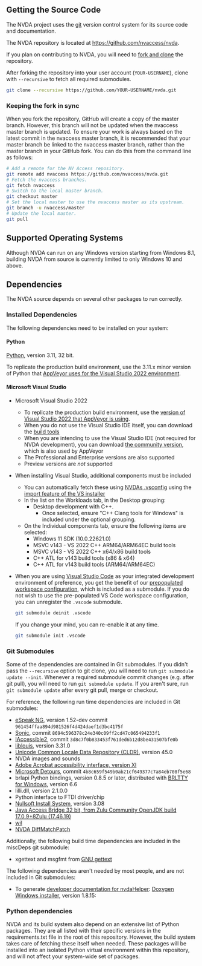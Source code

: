 ## Getting the Source Code
The NVDA project uses the [git](https://www.git-scm.com/) version control system for its source code and documentation.

The NVDA repository is located at https://github.com/nvaccess/nvda.

If you plan on contributing to NVDA, you will need to [fork and clone](https://docs.github.com/en/get-started/quickstart/fork-a-repo) the repository.

After forking the repository into your user account (`YOUR-USERNAME`), clone with `--recursive` to fetch all required submodules.

```sh
git clone --recursive https://github.com/YOUR-USERNAME/nvda.git
```


### Keeping the fork in sync
When you fork the repository, GitHub will create a copy of the master branch.
However, this branch will not be updated when the nvaccess master branch is updated.
To ensure your work is always based on the latest commit in the nvaccess master branch, it is recommended that your master branch be linked to the nvaccess master branch, rather than the master branch in your GitHub fork.
You can do this from the command line as follows:
```sh
# Add a remote for the NV Access repository.
git remote add nvaccess https://github.com/nvaccess/nvda.git
# Fetch the nvaccess branches.
git fetch nvaccess
# Switch to the local master branch.
git checkout master
# Set the local master to use the nvaccess master as its upstream.
git branch -u nvaccess/master
# Update the local master.
git pull
```

## Supported Operating Systems
Although NVDA can run on any Windows version starting from Windows 8.1, building NVDA from source is currently limited to only Windows 10 and above.

## Dependencies
The NVDA source depends on several other packages to run correctly.

### Installed Dependencies
The following dependencies need to be installed on your system:

#### Python
[Python](https://www.python.org/), version 3.11, 32 bit.

To replicate the production build environment, use the 3.11.x minor version of Python that [AppVeyor uses for the Visual Studio 2022 environment](https://www.appveyor.com/docs/windows-images-software/#python).

#### Microsoft Visual Studio
* Microsoft Visual Studio 2022
	* To replicate the production build environment, use the [version of Visual Studio 2022 that AppVeyor is using](https://www.appveyor.com/docs/windows-images-software/#visual-studio-2022).
	* When you do not use the Visual Studio IDE itself, you can download the [build tools](https://aka.ms/vs/17/release/vs_BuildTools.exe)
	* When you are intending to use the Visual Studio IDE (not required for NVDA development), you can download [the community version](https://aka.ms/vs/17/release/vs_Community.exe), which is also used by AppVeyor
	* The Professional and Enterprise versions are also supported
	* Preview versions are *not* supported
* When installing Visual Studio, additional components must be included
	* You can automatically fetch these using [NVDAs .vsconfig](../../.vsconfig) using the [import feature of the VS installer](https://learn.microsoft.com/en-us/visualstudio/install/import-export-installation-configurations?view=vs-2022#import-a-configuration)
	* In the list on the Workloads tab, in the Desktop grouping:
		* Desktop development with C++.
			* Once selected, ensure "C++ Clang tools for Windows" is included under the optional grouping.
	* On the Individual components tab, ensure the following items are selected:
		* Windows 11 SDK (10.0.22621.0)
		* MSVC v143 - VS 2022 C++ ARM64/ARM64EC build tools
		* MSVC v143 - VS 2022 C++ x64/x86 build tools
		* C++ ATL for v143 build tools (x86 & x64)
		* C++ ATL for v143 build tools (ARM64/ARM64EC)
* When you are using [Visual Studio Code](https://code.visualstudio.com/) as your integrated development environment of preference, you get the benefit of our [prepopulated workspace configuration](https://github.com/nvaccess/vscode-nvda/), which is included as a submodule.
If you do not wish to use the pre-populated VS Code workspace configuration, you can unregister the `.vscode` submodule.

	```sh
	git submodule deinit .vscode
	```

	If you change your mind, you can re-enable it at any time.

	```sh
	git submodule init .vscode
	```

### Git Submodules
Some of the dependencies are contained in Git submodules.
If you didn't pass the `--recursive` option to git clone, you will need to run `git submodule update --init`.
Whenever a required submodule commit changes (e.g. after git pull), you will need to run `git submodule update`.
If you aren't sure, run `git submodule update` after every git pull, merge or checkout.

For reference, the following run time dependencies are included in Git submodules:

* [eSpeak NG](https://github.com/espeak-ng/espeak-ng), version 1.52-dev commit `961454ffaa894d981526f4d424daef1d3bc4175f`
* [Sonic](https://github.com/waywardgeek/sonic), commit `8694c596378c24e340c09ff2cd47c065494233f1`
* [IAccessible2](https://wiki.linuxfoundation.org/accessibility/iaccessible2/start), commit `3d8c7f0b833453f761ded6b12d8be431507bfe0b`
* [liblouis](http://www.liblouis.io/), version 3.31.0
* [Unicode Common Locale Data Repository (CLDR)](http://cldr.unicode.org/), version 45.0
* NVDA images and sounds
* [Adobe Acrobat accessibility interface, version XI](https://download.macromedia.com/pub/developer/acrobat/AcrobatAccess.zip)
* [Microsoft Detours](https://github.com/microsoft/Detours), commit `4b8c659f549b0ab21cf649377c7a84eb708f5e68`
* brlapi Python bindings, version 0.8.5 or later, distributed with [BRLTTY for Windows](https://brltty.app/download.html), version 6.6
* lilli.dll, version 2.1.0.0
* Python interface to FTDI driver/chip
* [Nullsoft Install System](https://nsis.sourceforge.io), version 3.08
* [Java Access Bridge 32 bit, from Zulu Community OpenJDK build 17.0.9+8Zulu (17.46.19)](https://github.com/nvaccess/javaAccessBridge32-bin)
* [wil](https://github.com/microsoft/wil/)
* [NVDA DiffMatchPatch](https://github.com/codeofdusk/nvda_dmp)

Additionally, the following build time dependencies are included in the miscDeps git submodule:

* xgettext and msgfmt from [GNU gettext](https://sourceforge.net/projects/cppcms/files/boost_locale/gettext_for_windows/)

The following dependencies aren't needed by most people, and are not included in Git submodules:
* To generate [developer documentation for nvdaHelper](#building-nvdahelper-developer-documentation): [Doxygen Windows installer](http://www.doxygen.nl/download.html), version 1.8.15:


### Python dependencies
NVDA and its build system also depend on an extensive list of Python packages. They are all listed with their specific versions in the requirements.txt file in the root of this repository. However, the build system takes care of fetching these itself when needed. These packages will be installed into an isolated Python virtual environment within this repository, and will not affect your system-wide set of packages.
